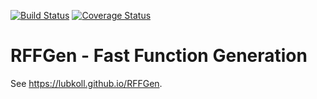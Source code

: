 [![Build Status](https://travis-ci.org/lubkoll/RFFGen.svg?branch=master)](https://travis-ci.org/lubkoll/RFFGen/builds) [![Coverage Status](https://coveralls.io/repos/lubkoll/RFFGen/badge.svg)](https://coveralls.io/r/lubkoll/RFFGen)

# RFFGen - Fast Function Generation
See <a href="https://lubkoll.github.io/RFFGen">https://lubkoll.github.io/RFFGen</a>.

